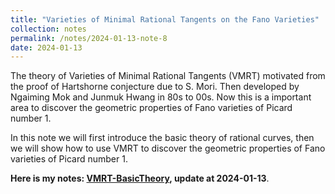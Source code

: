 ```yaml
---
title: "Varieties of Minimal Rational Tangents on the Fano Varieties"
collection: notes
permalink: /notes/2024-01-13-note-8
date: 2024-01-13
---
```

The theory of Varieties of Minimal Rational Tangents (VMRT) motivated from the proof of Hartshorne conjecture due to S. Mori. Then developed by Ngaiming Mok and Junmuk Hwang in 80s to 00s. Now this is a important area to discover the
geometric properties of Fano varieties of Picard number $1$.

In this note we will first introduce the basic theory of rational curves, then we will show how to use VMRT to 
discover the geometric properties of Fano varieties of Picard number $1$.

**Here is my notes: [VMRT-BasicTheory](https://dvlxlwz.github.io/files/VMRT-BasicTheory.pdf), update at 2024-01-13**.

